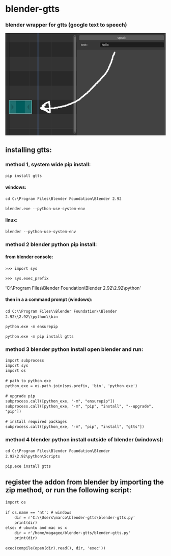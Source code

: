 # blender-gtts
### blender wrapper for gtts (google text to speech)
![alt text](https://github.com/technisculpt/blender-gtts/blob/main/preview.png)
## installing gtts:
### method 1, system wide pip install:
`pip install gtts`
#### windows:
`cd C:\Program Files\Blender Foundation\Blender 2.92`

`blender.exe --python-use-system-env`
#### linux:
`blender --python-use-system-env`

### method 2 blender python pip install:
#### from blender console:
`>>> import sys`

`>>> sys.exec_prefix`

'C:\\Program Files\\Blender Foundation\\Blender 2.92\\2.92\\python'

#### then in a a command prompt (windows):
`cd C:\\Program Files\\Blender Foundation\\Blender 2.92\\2.92\\python\\bin`

`python.exe -m ensurepip`

`python.exe -m pip install gtts`

### method 3 blender python install open blender and run:
```
import subprocess
import sys
import os
 
# path to python.exe
python_exe = os.path.join(sys.prefix, 'bin', 'python.exe')
 
# upgrade pip
subprocess.call([python_exe, "-m", "ensurepip"])
subprocess.call([python_exe, "-m", "pip", "install", "--upgrade", "pip"])
 
# install required packages
subprocess.call([python_exe, "-m", "pip", "install", "gtts"])
```

### method 4 blender python install outside of blender (windows):
`cd C:\Program Files\Blender Foundation\Blender 2.92\2.92\python\Scripts`

`pip.exe install gtts`

## register the addon from blender by importing the zip method, or run the following script:

```
import os

if os.name == 'nt': # windows
    dir = r'C:\\Users\marco\blender-gtts\blender-gtts.py'
    print(dir)
else: # ubuntu and mac os x
    dir = r'/home/magagee/blender-gtts/blender-gtts.py'
    print(dir)

exec(compile(open(dir).read(), dir, 'exec'))
```
